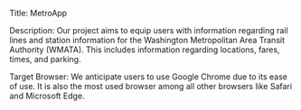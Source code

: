 Title: MetroApp

Description: Our project aims to equip users with information regarding rail lines and station information for the Washington Metropolitan Area Transit Authority  (WMATA). This includes information regarding locations, fares, times, and parking.

Target Browser: We anticipate users to use Google Chrome due to its ease of use. It is also the most used browser among all other browsers like Safari and Microsoft Edge.

